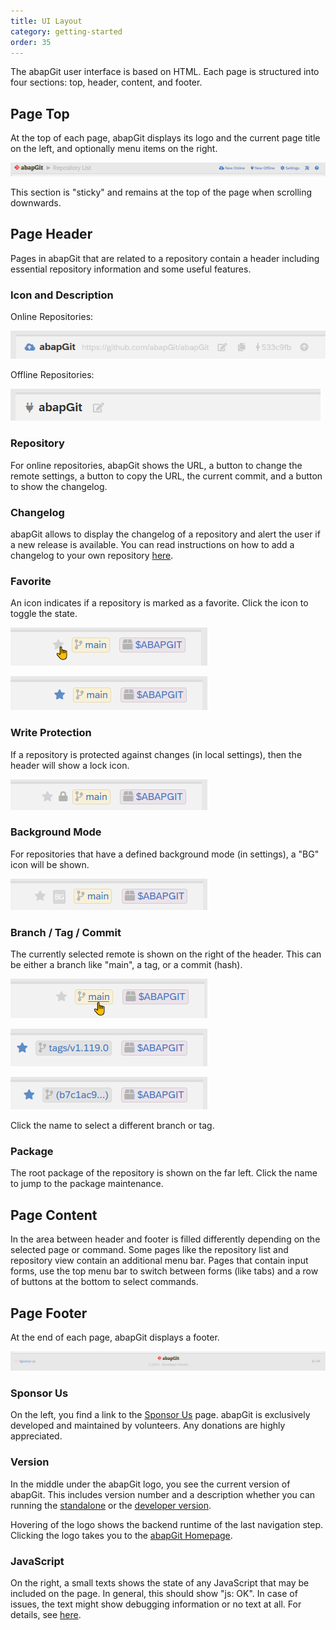 ```yaml
---
title: UI Layout
category: getting-started
order: 35
---
```


The abapGit user interface is based on HTML. Each page is structured into four sections: top, header, content, and footer.

## Page Top

At the top of each page, abapGit displays its logo and the current page title on the left, and optionally menu items on the right.

![ui_top](img/ui_top.png)

This section is "sticky" and remains at the top of the page when scrolling downwards.

## Page Header

Pages in abapGit that are related to a repository contain a header including essential repository information and some useful features.

### Icon and Description

Online Repositories:

![ui_header_online](img/ui_header_online.png)

Offline Repositories:

![ui_header_offline](img/ui_header_offline.png)

### Repository 

For online repositories, abapGit shows the URL, a button to change the remote settings, a button to copy the URL, the current commit, and a button to show the changelog.

### Changelog

abapGit allows to display the changelog of a repository and alert the user if a new release is available. You can read instructions on how to add a changelog to your own repository [here](https://docs.abapgit.org/development/guide-changelog.html).

### Favorite

An icon indicates if a repository is marked as a favorite. Click the icon to toggle the state.

![ui_header_favorite_off](img/ui_header_favorite_off.png)

![ui_header_favorite_on](img/ui_header_favorite_on.png)

### Write Protection

If a repository is protected against changes (in local settings), then the header will show a lock icon.

![ui_header_write_protected](img/ui_header_write_protected.png)

### Background Mode

For repositories that have a defined background mode (in settings), a "BG" icon will be shown.

![ui_header_background_mode](img/ui_header_background_mode.png)

### Branch / Tag / Commit

The currently selected remote is shown on the right of the header. This can be either a branch like "main", a tag, or a commit (hash). 

![ui_header_branch](img/ui_header_branch.png)

![ui_header_tag](img/ui_header_tag.png)

![ui_header_commit](img/ui_header_commit.png)

Click the name to select a different branch or tag.

### Package

The root package of the repository is shown on the far left. Click the name to jump to the package maintenance. 

## Page Content

In the area between header and footer is filled differently depending on the selected page or command. Some pages like the repository list and repository view contain an additional menu bar. Pages that contain input forms, use the top menu bar to switch between forms (like tabs) and a row of buttons at the bottom to select commands.

## Page Footer

At the end of each page, abapGit displays a footer.

![ui_footer](img/ui_footer.png)

### Sponsor Us

On the left, you find a link to the [Sponsor Us](https://abapgit.org/sponsor.html) page. abapGit is exclusively developed and maintained by volunteers. Any donations are highly appreciated.

### Version

In the middle under the abapGit logo, you see the current version of abapGit. This includes version number and a description whether you can running the [standalone](guide-install.html#install-standalone-version) or the [developer version](guide-install.html#install-developer-version).

Hovering of the logo shows the backend runtime of the last navigation step. Clicking the logo takes you to the [abapGit Homepage](https://abapgit.org/).

### JavaScript

On the right, a small texts shows the state of any JavaScript that may be included on the page. In general, this should show "js: OK". In case of issues, the text might show debugging information or no text at all. For details, see [here](https://docs.abapgit.org/development/developing-ui-js.html).
